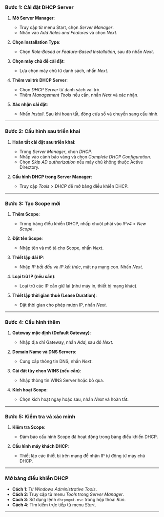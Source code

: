 ### **Bước 1: Cài đặt DHCP Server**
1. **Mở Server Manager**:
   - Truy cập từ menu Start, chọn *Server Manager*.
   - Nhấn vào *Add Roles and Features* và chọn *Next*.
   
2. **Chọn Installation Type**:
   - Chọn *Role-Based or Feature-Based Installation*, sau đó nhấn *Next*.

3. **Chọn máy chủ để cài đặt**:
   - Lựa chọn máy chủ từ danh sách, nhấn *Next*.

4. **Thêm vai trò DHCP Server**:
   - Chọn *DHCP Server* từ danh sách vai trò.
   - Thêm *Management Tools* nếu cần, nhấn *Next* và xác nhận.

5. **Xác nhận cài đặt**:
   - Nhấn *Install*. Sau khi hoàn tất, đóng cửa sổ và chuyển sang cấu hình.

---

### **Bước 2: Cấu hình sau triển khai**
1. **Hoàn tất cài đặt sau triển khai**:
   - Trong *Server Manager*, chọn *DHCP*.
   - Nhấp vào cảnh báo vàng và chọn *Complete DHCP Configuration*.
   - Chọn *Skip AD authorization* nếu máy chủ không thuộc Active Directory.

2. **Cấu hình DHCP trong Server Manager**:
   - Truy cập *Tools* > *DHCP* để mở bảng điều khiển DHCP.

---

### **Bước 3: Tạo Scope mới**
1. **Thêm Scope**:
   - Trong bảng điều khiển DHCP, nhấp chuột phải vào *IPv4* > *New Scope*.

2. **Đặt tên Scope**:
   - Nhập tên và mô tả cho Scope, nhấn *Next*.

3. **Thiết lập dải IP**:
   - Nhập *IP bắt đầu* và *IP kết thúc*, mặt nạ mạng con. Nhấn *Next*.

4. **Loại trừ IP (nếu cần)**:
   - Loại trừ các IP cần giữ lại (như máy in, thiết bị mạng khác).

5. **Thiết lập thời gian thuê (Lease Duration)**:
   - Đặt thời gian cho phép mượn IP, nhấn *Next*.

---

### **Bước 4: Cấu hình thêm**
1. **Gateway mặc định (Default Gateway)**:
   - Nhập địa chỉ Gateway, nhấn *Add*, sau đó *Next*.

2. **Domain Name và DNS Servers**:
   - Cung cấp thông tin DNS, nhấn *Next*.

3. **Cài đặt tùy chọn WINS (nếu cần)**:
   - Nhập thông tin WINS Server hoặc bỏ qua.

4. **Kích hoạt Scope**:
   - Chọn kích hoạt ngay hoặc sau, nhấn *Next* và hoàn tất.

---

### **Bước 5: Kiểm tra và xác minh**
1. **Kiểm tra Scope**:
   - Đảm bảo cấu hình Scope đã hoạt động trong bảng điều khiển DHCP.

2. **Cấu hình máy khách DHCP**:
   - Thiết lập các thiết bị trên mạng để nhận IP tự động từ máy chủ DHCP.

---

### **Mở bảng điều khiển DHCP**
- **Cách 1**: Từ *Windows Administrative Tools*.
- **Cách 2**: Truy cập từ menu *Tools* trong *Server Manager*.
- **Cách 3**: Sử dụng lệnh `dhcpmgmt.msc` trong hộp thoại *Run*.
- **Cách 4**: Tìm kiếm trực tiếp từ menu *Start*.

---
